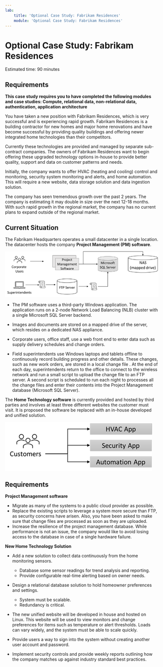 ```yaml
---
lab:
    title: 'Optional Case Study: Fabrikam Residences'
    module: 'Optional Case Study: Fabrikam Residences'
---
```

# Optional Case Study: Fabrikam Residences

Estimated time: 90 minutes

## Requirements

**This case study requires you to have completed the following modules and case studies:  Compute, relational data, non-relational data, authentication, application architecture**

You have taken a new position with Fabrikam Residences, which is very successful and is experiencing rapid growth. Fabrikam Residences is a building contractor for new homes and major home renovations and have become successful by providing quality buildings and offering newer integrated home technologies than their competitors.  

Currently these technologies are provided and managed by separate sub-contract companies. The owners of Fabrikam Residences want to begin offering these upgraded technology options in-house to provide better quality, support and data on customer patterns and needs. 
 
Initially, the company wants to offer HVAC (heating and cooling) control and monitoring, security system monitoring and alerts, and home automation. This will require a new website, data storage solution and data ingestion solution.

The company has seen tremendous growth over the past 2 years. The company is estimating it may double in size over the next 12-18 months. With such rapid growth in the regional market, the company has no current plans to expand outside of the regional market.

## Current Situation

The Fabrikam Headquarters operates a small datacenter in a single location. The datacenter hosts the company **Project Management (PM) software**.

![Project managment software architecture](media/fabrikam.png)

- The PM software uses a third-party Windows application. The application runs on a 2-node Network Load Balancing (NLB) cluster with a single Microsoft SQL Server backend.  

- Images and documents are stored on a mapped drive of the server, which resides on a dedicated NAS appliance.

- Corporate users, office staff, use a web front end to enter data such as supply delivery schedules and change orders.

-	Field superintendents use Windows laptops and tablets offline to continuously record building progress and other details.  These changes, such as new work orders, are stored in a local change file .  At the end of each day, superintendents return to the office to connect to the wireless network and run a small script to upload the change file to an FTP server.  A second script is scheduled to run each night to processes all the change files and enter their contents into the Project Management database (Microsoft SQL Server).

The **Home Technology software** is currently provided and hosted by third parties and involves at least three different websites the customer must visit.  It is proposed the software be replaced with an in-house developed and unified solution.

![Diagram of HVAC, Security, and Automation app](media/software.png)

## Requirements 

**Project Management software**

- Migrate as many of the systems to a public cloud provider as possible.
- Replace the existing scripts to leverage a system more secure than FTP, as security concerns have arisen. Also, you have been asked to make sure that change files are processed as soon as they are uploaded.
- Increase the resilience of the project management database. While performance is not an issue, the company would like to avoid losing access to the database in case of a single hardware failure.

**New Home Technology Solution**

- Add a new solution to collect data continuously from the home monitoring sensors.
  - Database some sensor readings for trend analysis and reporting.
  - Provide configurable real-time alerting based on owner needs.
  
- Design a relational database solution to hold homeowner preferences and settings.
  - System must be scalable.
  - Redundancy is critical.
  
- The new unified website will be developed in house and hosted on Linux.  This website will be used to view monitors and change preferences for items such as temperature or alert thresholds. Loads can vary widely, and the system must be able to scale quickly.

-	Provide users a way to sign into the system without creating another user account and password.

- Implement security controls and provide weekly reports outlining how the company matches up against industry standard best practices.



